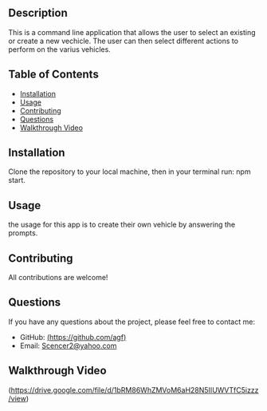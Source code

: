   ## Description
  This is a command line application that allows the user to select an existing or create a new vechicle. The user can then select different actions to perform on the varius vehicles.
  
  
  ## Table of Contents
  
  - [Installation](#installation)
  - [Usage](#usage)
  - [Contributing](#contributing)
  - [Questions](#questions)
  - [Walkthrough Video](#walkthrough)
  ## Installation
  Clone the repository to your local machine, then in your terminal run: npm start.
  
  ## Usage
  the usage for this app is to create their own vehicle by answering the prompts.
  
  ## Contributing
  All contributions are welcome!
  
  ## Questions
  If you have any questions about the project, please feel free to contact me:
  
  - GitHub: [(https://github.com/agf)](https://github.com/Scencer2)
  - Email: Scencer2@yahoo.com

  ## Walkthrough Video
  (https://drive.google.com/file/d/1bRM86WhZMVoM6aH28N5IIUWVTfC5izzz/view)
  
